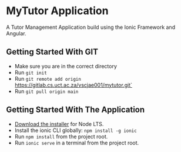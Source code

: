 # MyTutor Application

A Tutor Management Application build using the Ionic Framework and Angular.

## Getting Started With GIT
* Make sure you are in the correct directory
* Run `git init`
* Run `git remote add origin `https://gitlab.cs.uct.ac.za/vscjae001/mytutor.git`
* Run `git pull origin main`


## Getting Started With The Application

* [Download the installer](https://nodejs.org/) for Node LTS.
* Install the ionic CLI globally: `npm install -g ionic`
* Run `npm install` from the project root.
* Run `ionic serve` in a terminal from the project root.

<!-- ## Deploying

### Progressive Web App

1. Run `ionic build --prod`
2. Push the `www` folder to your hosting service

### Android

1. Run `ionic cordova run android --prod`

### iOS

1. Run `ionic cordova run ios --prod` -->
